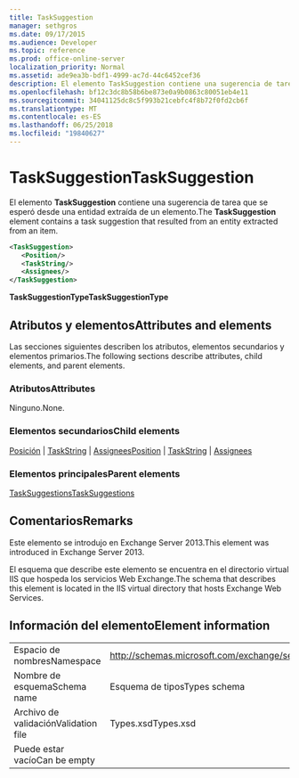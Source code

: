 ```yaml
---
title: TaskSuggestion
manager: sethgros
ms.date: 09/17/2015
ms.audience: Developer
ms.topic: reference
ms.prod: office-online-server
localization_priority: Normal
ms.assetid: ade9ea3b-bdf1-4999-ac7d-44c6452cef36
description: El elemento TaskSuggestion contiene una sugerencia de tarea que se esperó desde una entidad extraída de un elemento.
ms.openlocfilehash: bf12c3dc8b58b6be873e0a9b0863c80051eb4e11
ms.sourcegitcommit: 34041125dc8c5f993b21cebfc4f8b72f0fd2cb6f
ms.translationtype: MT
ms.contentlocale: es-ES
ms.lasthandoff: 06/25/2018
ms.locfileid: "19840627"
---
```

# <a name="tasksuggestion"></a><span data-ttu-id="04848-103">TaskSuggestion</span><span class="sxs-lookup"><span data-stu-id="04848-103">TaskSuggestion</span></span>

<span data-ttu-id="04848-104">El elemento **TaskSuggestion** contiene una sugerencia de tarea que se esperó desde una entidad extraída de un elemento.</span><span class="sxs-lookup"><span data-stu-id="04848-104">The **TaskSuggestion** element contains a task suggestion that resulted from an entity extracted from an item.</span></span> 
  
```XML
<TaskSuggestion>
   <Position/>
   <TaskString/>
   <Assignees/>
</TaskSuggestion>
```

<span data-ttu-id="04848-105">**TaskSuggestionType**</span><span class="sxs-lookup"><span data-stu-id="04848-105">**TaskSuggestionType**</span></span>

## <a name="attributes-and-elements"></a><span data-ttu-id="04848-106">Atributos y elementos</span><span class="sxs-lookup"><span data-stu-id="04848-106">Attributes and elements</span></span>

<span data-ttu-id="04848-107">Las secciones siguientes describen los atributos, elementos secundarios y elementos primarios.</span><span class="sxs-lookup"><span data-stu-id="04848-107">The following sections describe attributes, child elements, and parent elements.</span></span>
  
### <a name="attributes"></a><span data-ttu-id="04848-108">Atributos</span><span class="sxs-lookup"><span data-stu-id="04848-108">Attributes</span></span>

<span data-ttu-id="04848-109">Ninguno.</span><span class="sxs-lookup"><span data-stu-id="04848-109">None.</span></span>
  
### <a name="child-elements"></a><span data-ttu-id="04848-110">Elementos secundarios</span><span class="sxs-lookup"><span data-stu-id="04848-110">Child elements</span></span>

<span data-ttu-id="04848-111">[Posición](position.md) | [TaskString](taskstring.md) | [Assignees](assignees.md)</span><span class="sxs-lookup"><span data-stu-id="04848-111">[Position](position.md) | [TaskString](taskstring.md) | [Assignees](assignees.md)</span></span>
  
### <a name="parent-elements"></a><span data-ttu-id="04848-112">Elementos principales</span><span class="sxs-lookup"><span data-stu-id="04848-112">Parent elements</span></span>

[<span data-ttu-id="04848-113">TaskSuggestions</span><span class="sxs-lookup"><span data-stu-id="04848-113">TaskSuggestions</span></span>](tasksuggestions.md)
  
## <a name="remarks"></a><span data-ttu-id="04848-114">Comentarios</span><span class="sxs-lookup"><span data-stu-id="04848-114">Remarks</span></span>

<span data-ttu-id="04848-115">Este elemento se introdujo en Exchange Server 2013.</span><span class="sxs-lookup"><span data-stu-id="04848-115">This element was introduced in Exchange Server 2013.</span></span>
  
<span data-ttu-id="04848-116">El esquema que describe este elemento se encuentra en el directorio virtual IIS que hospeda los servicios Web Exchange.</span><span class="sxs-lookup"><span data-stu-id="04848-116">The schema that describes this element is located in the IIS virtual directory that hosts Exchange Web Services.</span></span>
  
## <a name="element-information"></a><span data-ttu-id="04848-117">Información del elemento</span><span class="sxs-lookup"><span data-stu-id="04848-117">Element information</span></span>

|||
|:-----|:-----|
|<span data-ttu-id="04848-118">Espacio de nombres</span><span class="sxs-lookup"><span data-stu-id="04848-118">Namespace</span></span>  <br/> |http://schemas.microsoft.com/exchange/services/2006/types  <br/> |
|<span data-ttu-id="04848-119">Nombre de esquema</span><span class="sxs-lookup"><span data-stu-id="04848-119">Schema name</span></span>  <br/> |<span data-ttu-id="04848-120">Esquema de tipos</span><span class="sxs-lookup"><span data-stu-id="04848-120">Types schema</span></span>  <br/> |
|<span data-ttu-id="04848-121">Archivo de validación</span><span class="sxs-lookup"><span data-stu-id="04848-121">Validation file</span></span>  <br/> |<span data-ttu-id="04848-122">Types.xsd</span><span class="sxs-lookup"><span data-stu-id="04848-122">Types.xsd</span></span>  <br/> |
|<span data-ttu-id="04848-123">Puede estar vacío</span><span class="sxs-lookup"><span data-stu-id="04848-123">Can be empty</span></span>  <br/> ||
   

